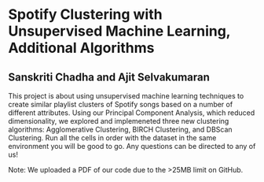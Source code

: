 # Spotify Clustering with Unsupervised Machine Learning, Additional Algorithms
## Sanskriti Chadha and Ajit Selvakumaran

This project is about using unsupervised machine learning techniques to create similar playlist clusters of Spotify songs based on a 
number of different attributes. Using our Principal Component Analysis, which reduced dimensionality, we explored and implemeneted
three new clustering algorithms: Agglomerative Clustering, BIRCH Clustering, and DBScan Clustering. Run all the cells in order with 
the dataset in the same environment you will be good to go. Any questions can be directed to any of us!

Note: We uploaded a PDF of our code due to the >25MB limit on GitHub.
